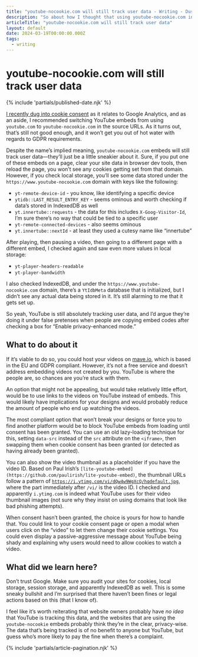 ```yaml
---
title: "youtube-nocookie.com will still track user data - Writing - Dustin Whisman"
description: "So about how I thought that using youtube-nocookie.com instead of youtube.com in embeds would keep YouTube from tracking user data... Yeah, I was wrong about that."
articleTitle: "youtube-nocookie.com will still track user data"
layout: default
date: 2024-03-19T00:00:00.000Z
tags:
  - writing
---
```


# youtube-nocookie.com will still track user data

{% include 'partials/published-date.njk' %}

[I recently dug into cookie consent](/writing/how-to-use-google-analytics-without-breaking-the-law/) as it relates to Google Analytics, and as an aside, I recommended switching YouTube embeds from using `youtube.com` to `youtube-nocookie.com` in the source URLs. As it turns out, that’s still not good enough, and it won’t get you out of hot water with regards to GDPR requirements.

Despite the name’s implied meaning, `youtube-nocookie.com` embeds will still track user data—they’ll just be a little sneakier about it. Sure, if you put one of these embeds on a page, clear your site data in browser dev tools, then reload the page, you won’t see any cookies getting set from that domain. However, if you check local storage, you’ll see some data stored under the `https://www.youtube-nocookie.com` domain with keys like the following:

- `yt-remote-device-id` - you know, like identifying a specific device
- `ytidb::LAST_RESULT_ENTRY_KEY` - seems ominous and worth checking if data’s stored in IndexedDB as well
- `yt.innertube::requests` - the data for this includes `X-Goog-Visitor-Id`, I’m sure there’s no way that could be tied to a specific user
- `yt-remote-connected-devices` - also seems ominous
- `yt.innertube::nextId` - at least they used a cutesy name like “innertube”

After playing, then pausing a video, then going to a different page with a different embed, I checked again and saw even more values in local storage:

- `yt-player-headers-readable`
- `yt-player-bandwidth`

I also checked IndexedDB, and under the `https://www.youtube-nocookie.com` domain, there’s a `YtIdbMeta` database that is initialized, but I didn’t see any actual data being stored in it. It’s still alarming to me that it gets set up.

So yeah, YouTube is still absolutely tracking user data, and I’d argue they’re doing it under false pretenses when people are copying embed codes after checking a box for “Enable privacy-enhanced mode.”

## What to do about it

If it’s viable to do so, you could host your videos on [mave.io](https://mave.io/), which is based in the EU and GDPR compliant. However, it’s not a free service and doesn’t address embedding videos not created by you. YouTube is where the people are, so chances are you’re stuck with them.

An option that might not be appealing, but would take relatively little effort, would be to use links to the videos on YouTube instead of embeds. This would likely have implications for your designs and would probably reduce the amount of people who end up watching the videos.

The most compliant option that won’t break your designs or force you to find another platform would be to block YouTube embeds from loading until consent has been granted. You can use an old lazy-loading technique for this, setting `data-src` instead of the `src` attribute on the `<iframe>`, then swapping them when cookie consent has been granted (or detected as having already been granted).

You can also show the video thumbnail as a placeholder if you have the video ID. Based on Paul Irish’s `[lite-youtube-embed](https://github.com/paulirish/lite-youtube-embed)`, the thumbnail URLs follow a pattern of [`https://i.ytimg.com/vi/dQw4w9WgXcQ/hqdefault.jpg`](https://i.ytimg.com/vi/dQw4w9WgXcQ/hqdefault.jpg), where the part immediately after `/vi/` is the video ID. I checked and apparently `i.ytimg.com` is indeed what YouTube uses for their video thumbnail images (not sure why they insist on using domains that look like bad phishing attempts).

When consent hasn’t been granted, the choice is yours for how to handle that. You could link to your cookie consent page or open a modal when users click on the “video” to let them change their cookie settings. You could even display a passive-aggressive message about YouTube being shady and explaining why users would need to allow cookies to watch a video.

## What did we learn here?

Don’t trust Google. Make sure you audit your sites for cookies, local storage, session storage, and apparently IndexedDB as well. This is some sneaky bullshit and I’m surprised that there haven’t been fines or legal actions based on this (that I know of).

I feel like it’s worth reiterating that website owners probably have *no idea* that YouTube is tracking this data, and the websites that are using the `youtube-nocookie` embeds probably think they’re in the clear, privacy-wise. The data that’s being tracked is of no benefit to anyone but YouTube, but guess who’s more likely to pay the fine when there’s a complaint.

{% include 'partials/article-pagination.njk' %}
